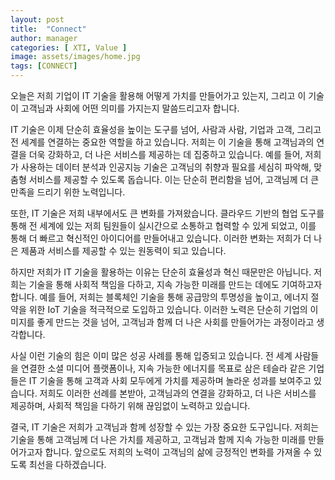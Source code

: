 ```yaml
---
layout: post
title:  "Connect"
author: manager
categories: [ XTI, Value ]
image: assets/images/home.jpg
tags: [CONNECT]
---
```

오늘은 저희 기업이 IT 기술을 활용해 어떻게 가치를 만들어가고 있는지, 그리고 이 기술이 고객님과 사회에 어떤 의미를 가지는지 말씀드리고자 합니다.

IT 기술은 이제 단순히 효율성을 높이는 도구를 넘어, 사람과 사람, 기업과 고객, 그리고 전 세계를 연결하는 중요한 역할을 하고 있습니다. 저희는 이 기술을 통해 고객님과의 연결을 더욱 강화하고, 더 나은 서비스를 제공하는 데 집중하고 있습니다. 예를 들어, 저희가 사용하는 데이터 분석과 인공지능 기술은 고객님의 취향과 필요를 세심히 파악해, 맞춤형 서비스를 제공할 수 있도록 돕습니다. 이는 단순히 편리함을 넘어, 고객님께 더 큰 만족을 드리기 위한 노력입니다.

또한, IT 기술은 저희 내부에서도 큰 변화를 가져왔습니다. 클라우드 기반의 협업 도구를 통해 전 세계에 있는 저희 팀원들이 실시간으로 소통하고 협력할 수 있게 되었고, 이를 통해 더 빠르고 혁신적인 아이디어를 만들어내고 있습니다. 이러한 변화는 저희가 더 나은 제품과 서비스를 제공할 수 있는 원동력이 되고 있습니다.

하지만 저희가 IT 기술을 활용하는 이유는 단순히 효율성과 혁신 때문만은 아닙니다. 저희는 기술을 통해 사회적 책임을 다하고, 지속 가능한 미래를 만드는 데에도 기여하고자 합니다. 예를 들어, 저희는 블록체인 기술을 통해 공급망의 투명성을 높이고, 에너지 절약을 위한 IoT 기술을 적극적으로 도입하고 있습니다. 이러한 노력은 단순히 기업의 이미지를 좋게 만드는 것을 넘어, 고객님과 함께 더 나은 사회를 만들어가는 과정이라고 생각합니다.

사실 이런 기술의 힘은 이미 많은 성공 사례를 통해 입증되고 있습니다. 전 세계 사람들을 연결한 소셜 미디어 플랫폼이나, 지속 가능한 에너지를 목표로 삼은 테슬라 같은 기업들은 IT 기술을 통해 고객과 사회 모두에게 가치를 제공하며 놀라운 성과를 보여주고 있습니다. 저희도 이러한 선례를 본받아, 고객님과의 연결을 강화하고, 더 나은 서비스를 제공하며, 사회적 책임을 다하기 위해 끊임없이 노력하고 있습니다.

결국, IT 기술은 저희가 고객님과 함께 성장할 수 있는 가장 중요한 도구입니다. 저희는 기술을 통해 고객님께 더 나은 가치를 제공하고, 고객님과 함께 지속 가능한 미래를 만들어가고자 합니다. 앞으로도 저희의 노력이 고객님의 삶에 긍정적인 변화를 가져올 수 있도록 최선을 다하겠습니다.